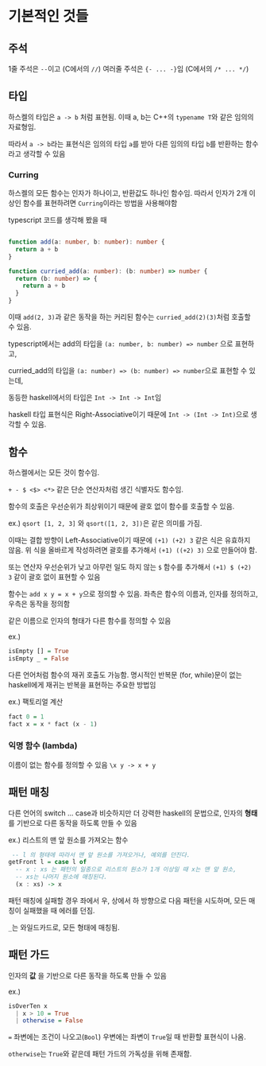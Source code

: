 # 기본적인 것들

## 주석

1줄 주석은 `--`이고 (C에서의 `//`)
여러줄 주석은 `{- ... -}`임 (C에서의 `/* ... */`)

## 타입

하스켈의 타입은  `a -> b` 처럼 표현됨. 이때 a, b는 C++의 `typename T`와 같은 임의의 자료형임.

따라서 `a -> b`라는 표현식은 임의의 타입 `a`를 받아 다른 임의의 타입 `b`를 반환하는 함수라고 생각할 수 있음

### Curring

하스켈의 모든 함수는 인자가 하나이고, 반환값도 하나인 함수임.
따라서 인자가 2개 이상인 함수를 표현하려면 `Curring`이라는 방법을 사용해야함

typescript 코드를 생각해 봤을 때
```ts

function add(a: number, b: number): number {
  return a + b
}

function curried_add(a: number): (b: number) => number {
  return (b: number) => {
    return a + b
  }
}
```
이때 `add(2, 3)`과 같은 동작을 하는 커리된 함수는 `curried_add(2)(3)`처럼 호출할 수 있음.

typescript에서는 add의 타입을 `(a: number, b: number) => number` 으로 표현하고,

curried_add의 타입을 `(a: number) => (b: number) => number`으로 표현할 수 있는데,

동등한 haskell에서의 타입은 `Int -> Int -> Int`임

haskell 타입 표현식은 Right-Associative이기 때문에 `Int -> (Int -> Int)`으로 생각할 수 있음.

## 함수

하스켈에서는 모든 것이 함수임.

`+ - $ <$> <*>` 같은 단순 연산자처럼 생긴 식별자도 함수임.

함수의 호출은 우선순위가 최상위이기 때문에 괄호 없이 함수를 호출할 수 있음.

ex.) `qsort [1, 2, 3]` 와 `qsort([1, 2, 3])`은 같은 의미를 가짐.

이때는 결합 방향이 Left-Associative이기 때문에 `(+1) (+2) 3` 같은 식은 유효하지 않음.
위 식을 올바르게 작성하려면 괄호를 추가해서 `(+1) ((+2) 3)` 으로 만들어야 함.

또는 연산자 우선순위가 낮고 아무런 일도 하지 않는 `$` 함수를 추가해서 `(+1) $ (+2) 3` 같이 괄호 없이 표현할 수 있음

함수는 `add x y = x + y`으로 정의할 수 있음. 좌측은 함수의 이름과, 인자를 정의하고, 우측은 동작을 정의함

같은 이름으로 인자의 형태가 다른 함수를 정의할 수 있음

ex.)
```haskell
isEmpty [] = True
isEmpty _ = False
```

다른 언어처럼 함수의 재귀 호출도 가능함. 명시적인 반복문 (for, while)문이 없는 haskell에게 재귀는 반복을 표현하는 주요한 방법임

ex.) 팩토리얼 계산
```haskell
fact 0 = 1
fact x = x * fact (x - 1)
```

### 익명 함수 (lambda)
이름이 없는 함수를 정의할 수 있음
`\x y -> x + y`

## 패턴 매칭
  다른 언어의 switch ... case과 비슷하지만 더 강력한 haskell의 문법으로, 인자의 __형태__ 를 기반으로 다른 동작을 하도록 만들 수 있음

ex.) 리스트의 맨 앞 원소를 가져오는 함수
```haskell
 -- l 의 형태에 따라서 맨 앞 원소를 가져오거나, 예외를 던진다.
getFront l = case l of
  -- x : xs 는 패턴의 일종으로 리스트의 원소가 1개 이상일 때 x는 맨 앞 원소,
  -- xs는 나머지 원소에 매칭된다.
  (x : xs) -> x
```

패턴 매칭에 실패할 경우 좌에서 우, 상에서 하 방향으로 다음 패턴을 시도하며, 모든 매칭이 실패했을 때 에러를 던짐.

`_`는 와일드카드로, 모든 형태에 매칭됨.

## 패턴 가드
인자의 __값__ 을 기반으로 다른 동작을 하도록 만들 수 있음

ex.)
```haskell
isOverTen x
  | x > 10 = True
  | otherwise = False
```

`=` 좌변에는 조건이 나오고(`Bool`) 우변에는 좌변이 `True`일 때 반환할 표현식이 나옴.

`otherwise`는 `True`와 같은데 패턴 가드의 가독성을 위해 존재함.
